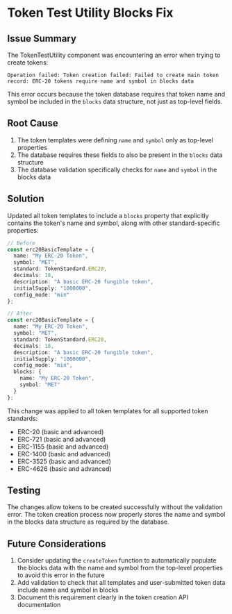 # Token Test Utility Blocks Fix

## Issue Summary
The TokenTestUtility component was encountering an error when trying to create tokens:

```
Operation failed: Token creation failed: Failed to create main token record: ERC-20 tokens require name and symbol in blocks data
```

This error occurs because the token database requires that token name and symbol be included in the `blocks` data structure, not just as top-level fields.

## Root Cause
1. The token templates were defining `name` and `symbol` only as top-level properties
2. The database requires these fields to also be present in the `blocks` data structure
3. The database validation specifically checks for `name` and `symbol` in the blocks data

## Solution
Updated all token templates to include a `blocks` property that explicitly contains the token's name and symbol, along with other standard-specific properties:

```typescript
// Before
const erc20BasicTemplate = {
  name: "My ERC-20 Token",
  symbol: "MET",
  standard: TokenStandard.ERC20,
  decimals: 18,
  description: "A basic ERC-20 fungible token",
  initialSupply: "1000000",
  config_mode: "min"
};

// After
const erc20BasicTemplate = {
  name: "My ERC-20 Token",
  symbol: "MET",
  standard: TokenStandard.ERC20,
  decimals: 18,
  description: "A basic ERC-20 fungible token",
  initialSupply: "1000000",
  config_mode: "min",
  blocks: {
    name: "My ERC-20 Token",
    symbol: "MET"
  }
};
```

This change was applied to all token templates for all supported token standards:
- ERC-20 (basic and advanced)
- ERC-721 (basic and advanced)
- ERC-1155 (basic and advanced)
- ERC-1400 (basic and advanced)
- ERC-3525 (basic and advanced)
- ERC-4626 (basic and advanced)

## Testing
The changes allow tokens to be created successfully without the validation error. The token creation process now properly stores the name and symbol in the blocks data structure as required by the database.

## Future Considerations
1. Consider updating the `createToken` function to automatically populate the blocks data with the name and symbol from the top-level properties to avoid this error in the future
2. Add validation to check that all templates and user-submitted token data include name and symbol in blocks
3. Document this requirement clearly in the token creation API documentation 